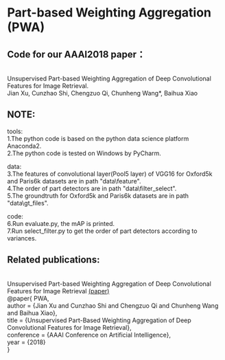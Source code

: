 Part-based Weighting Aggregation (PWA)
=
Code for our AAAI2018 paper：
-
</br>Unsupervised Part-based Weighting Aggregation of Deep Convolutional Features for Image Retrieval.
</br>Jian Xu, Cunzhao Shi, Chengzuo Qi, Chunheng Wang*, Baihua Xiao

NOTE:
-
tools:
</br>1.The python code is based on the python data science platform Anaconda2.
</br>2.The python code is tested on Windows by PyCharm.


data:
</br>3.The features of convolutional layer(Pool5 layer) of VGG16 for Oxford5k and Paris6k datasets are in path "data\feature". 
</br>4.The order of part detectors are in path "data\filter_select".
</br>5.The groundtruth for Oxford5k and Paris6k datasets are in path "data\gt_files".


code:
</br>6.Run evaluate.py, the mAP is printed.
</br>7.Run select_filter.py to get the order of part detectors according to variances. 

Related publications:
-
</br>Unsupervised Part-based Weighting Aggregation of Deep Convolutional Features for Image Retrieval [(paper)](https://aaai.org/ocs/index.php/AAAI/AAAI18/paper/view/16137) </br>
@paper{ PWA, </br>
author = {Jian Xu and Cunzhao Shi and Chengzuo Qi and Chunheng Wang and Baihua Xiao}, </br>
title = {Unsupervised Part-Based Weighting Aggregation of Deep Convolutional Features for Image Retrieval}, </br>
conference = {AAAI Conference on Artificial Intelligence}, </br>
year = {2018} </br>
}

